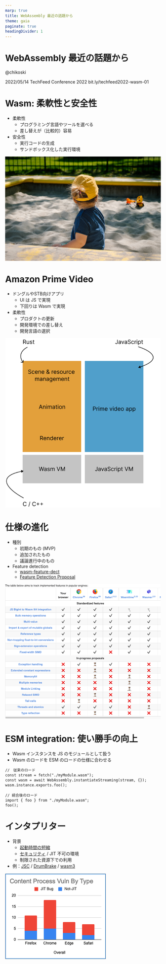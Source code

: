 ```yaml
---
marp: true
title: WebAssembly 最近の話題から
theme: gaia
paginate: true
headingDivider: 1
---
```


# WebAssembly 最近の話題から

@chikoski

2022/05/14 TechFeed Conference 2022
bit.ly/techfeed2022-wasm-01

<!--
_class: lead
_paginate: false
-->

# Wasm: 柔軟性と安全性

- 柔軟性
  - プログラミング言語やツールを選べる
  - 差し替えが（比較的）容易
- 安全性
  - 実行コードの生成
  - サンドボックス化した実行環境

![bg right:30%](./assets/ostap-senyuk-7C8c-7fwk34-unsplash.jpg)

<!--
_footer: Photo by [Ostap Senyuk](https://unsplash.com/@kintecus?utm_source=unsplash&utm_medium=referral&utm_content=creditCopyText) on [Unsplash](https://unsplash.com/)
-->


# Amazon Prime Video  

- ドングルやSTB向けアプリ
  - UI は JS で実現
  - 下回りは Wasm で実現
- 柔軟性
  - プロダクトの更新
  - 開発環境での差し替え
  - 開発言語の選択

![bg right:35% fit](./assets/amazom-prime-video.svg)

<!--
_footer: c.f. [How Prime Video updates its app for more than 8,000 device types](https://www.amazon.science/blog/how-prime-video-updates-its-app-for-more-than-8-000-device-types)
-->

# 仕様の進化

- 種別
  - 初期のもの (MVP)
  - 追加されたもの
  - 議論進行中のもの
- Feature detection
  - [wasm-feature-dect](https://github.com/GoogleChromeLabs/wasm-feature-detect)
  - [Feature Detection Proposal](https://github.com/WebAssembly/feature-detection/blob/main/proposals/feature-detection/Overview.md)

![bg right:50% contain](./assets/compatiblity-table.png)

<!--
_footer: The table came from [WebAssembly.org/roadmap](https://webassembly.org/roadmap/).
-->

# ESM integration: 使い勝手の向上

- Wasm インスタンスを JS のモジュールとして扱う
- Wasm のロードを ESM のロードの仕様に合わせる

```JS
//　従来のロード
const stream = fetch("./myModule.wasm");
const wasm = await WebAssembly.instantiateStreaming(stream, {});
wasm.instance.exports.foo();

// 統合後のロード
import { foo } from "./myModule.wasm";
foo();
```
<!--
_footer: The sample codes came from [WebAssembly ES Module Integration](https://docs.google.com/presentation/d/12cZ3FQizIJ7GGhegdSzRjnGp2l-gFsTlXfvUsAdN2No/edit#slide=id.p)
-->

# インタプリター

- 背景
  - [起動時間の短縮](https://docs.google.com/presentation/d/1QnlLXHaySUF3lJhQsOgMmsE4ynZiZx6kBMk4OAML-mY/edit#slide=id.p)
  - [セキュリティ](https://microsoftedge.github.io/edgevr/posts/Super-Duper-Secure-Mode/) / JIT 不可の環境  
  - 制限された資源下での利用
- 例：[JSC](https://www.youtube.com/watch?v=1v4wPoMskfo) / [DrumBrake](https://docs.google.com/document/d/1OIJ4Sv2XfTlI5NmTS1QI8v8wPL0LUT5s1W2D9OlJmMc/preview#) / [wasm3](https://github.com/wasm3/wasm3)

![bg right:40% auto](./assets/content-process-vlun-by-type.png)

<!--
_footer: "The bar chart came from [an analysis by Mozilla]( https://docs.google.com/spreadsheets/d/1FslzTx4b7sKZK4BR-DpO45JZNB1QZF9wuijK3OxBwr0/edit#gid=865365202)"
-->